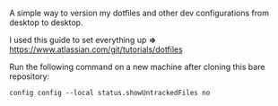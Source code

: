 A simple way to version my dotfiles and other dev configurations from desktop to desktop. 

I used this guide to set everything up **=>** https://www.atlassian.com/git/tutorials/dotfiles

Run the following command on a new machine after cloning this bare repository:

```
config config --local status.showUntrackedFiles no
```

